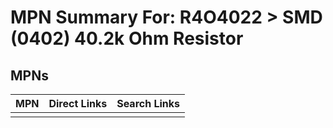 



# MPN Summary For: R4O4022 > SMD (0402) 40.2k Ohm Resistor

## MPNs
  

|MPN|Direct Links|Search Links|
| :--- | :--- | :--- |
||||
